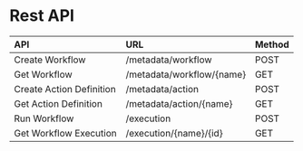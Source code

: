 # Rest API

API    | URL | Method |
| :--- | :--- | :--- |
|Create Workflow| /metadata/workflow | POST |
|Get Workflow|/metadata/workflow/{name}| GET |
|Create Action Definition|/metadata/action| POST |
|Get Action Definition|/metadata/action/{name}| GET |
|Run Workflow|/execution| POST |
|Get Workflow Execution|/execution/{name}/{id}| GET |